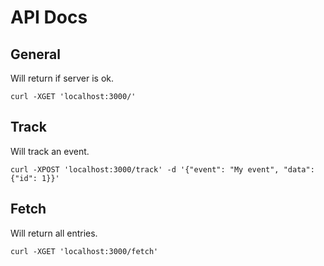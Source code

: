 # API Docs

## General

Will return if server is ok.
```
curl -XGET 'localhost:3000/'
```

## Track

Will track an event.
```
curl -XPOST 'localhost:3000/track' -d '{"event": "My event", "data": {"id": 1}}'
```

## Fetch

Will return all entries.
```
curl -XGET 'localhost:3000/fetch'
```
